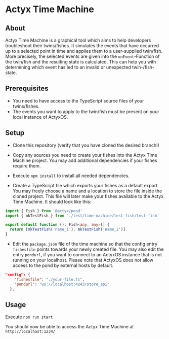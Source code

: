# Actyx Time Machine

## About

Actyx Time Machine is a graphical tool which aims to help developers troubleshoot their twins/fishes. It simulates the events that have occurred up to a selected point in time and applies them to a user-supplied twin/fish. More precisely, the selected events are given into the `onEvent`-Function of the twin/fish and the resulting state is calculated. This can help you with determining which event has led to an invalid or unexpected twin-/fish-state.

## Prerequisites

- You need to have access to the TypeScript source files of your twins/fishes.
- The events you want to apply to the twin/fish must be present on your local instance of ActyxOS.

## Setup

- Clone this repository (verify that you have cloned the desired branch!)

- Copy any sources you need to create your fishes into the Actyx Time Machine project. You may add additional dependencies if your fishes require them.

- Execute `npm install` to install all needed dependencies.

- Create a TypeScript file which exports your fishes as a default export. You may freely choose a name and a location to store the file inside the cloned project.
  This file will later make your fishes available to the Actyx Time Machine. It should look like this:

```typescript
import { Fish } from '@actyx/pond'
import { mkTestFish } from './test/time-machine/test-fish/test-fish'

export default function (): Fish<any, any>[] {
  return [mkTestFish('name_1'), mkTestFish('name_2')]
}
```

- Edit the `package.json` file of the time machine so that the config entry `fishesfile` points towards your newly created file. You may also edit the entry `pondurl`, if you want to connect to an ActyxOS instance that is not running on your localhost. Please note that ActyxOS does not allow access to the pond by external hosts by default.

```json
"config": {
    "fishesfile": "./your-file.ts",
    "pondurl": "ws://localhost:4243/store_api"
  },
```

## Usage

Execute `npm run start`

You should now be able to access the Actyx Time Machine at `http://localhost:1234/`
